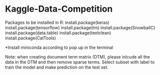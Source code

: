 # Kaggle-Data-Competition

Packages to be installed in R:
install.package(keras)
install.package(tensorflow)
install.package(tm)
install.package(SnowballC)
install.package(data.table)
install.package(textclean)
install.package(CatTools)

*Install miniconda according to pop up in the terminal

Note: when creating document term matrix (DTM), please inlcude all the data in the DTM and then remove sparse terms. Select subset with label to train the model and make prediction on the test set.
